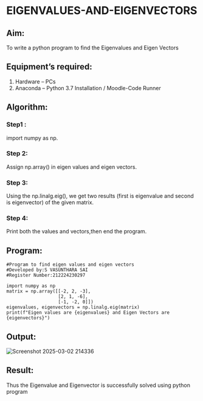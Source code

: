 # EIGENVALUES-AND-EIGENVECTORS
## Aim:
To write a python program to find the Eigenvalues and Eigen Vectors
## Equipment’s required:
1. 	Hardware – PCs
2. 	Anaconda – Python 3.7 Installation / Moodle-Code Runner
## Algorithm:
### Step1 :
import numpy as np.
### Step 2:
Assign np.array() in eigen values and eigen vectors.
### Step 3: 
Using the np.linalg.eig(),  we get two results (first is eigenvalue and second is eigenvector) of the given matrix.
### Step 4: 
Print both the values and vectors,then end the program.

## Program:
```
#Program to find eigen values and eigen vectors
#Developed by:S VASUNTHARA SAI
#Register Number:212224230297

import numpy as np
matrix = np.array([[-2, 2, -3],
                   [2, 1, -6],
                   [-1, -2, 0]])
eigenvalues, eigenvectors = np.linalg.eig(matrix)
print(f"Eigen values are {eigenvalues} and Eigen Vectors are {eigenvectors}") 
```

## Output:

![Screenshot 2025-03-02 214336](https://github.com/user-attachments/assets/7ca9c3ea-21c5-4305-a3d8-e4dfc35cb5ec)

## Result:
Thus the Eigenvalue and Eigenvector is successfully solved using python program
